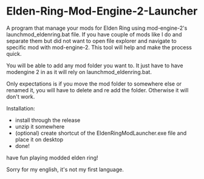 # Elden-Ring-Mod-Engine-2-Launcher

A program that manage your mods for Elden Ring using mod-engine-2's launchmod_eldenring.bat file. If you have couple of mods like I do and separate them but did not want to open file explorer and navigate to specific mod with mod-engine-2. This tool will help and make the process quick.

You will be able to add any mod folder you want to. It just have to have modengine 2 in as it will rely on launchmod_eldenring.bat.

Only expectations is if you move the mod folder to somewhere else or renamed it, you will have to delete and re add the folder. Otherwise it will don't work.

Installation:
- install through the release
- unzip it somewhere
- (optional) create shortcut of the EldenRingModLauncher.exe file and place it on desktop
- done!

have fun playing modded elden ring!

Sorry for my english, it's not my first language.

